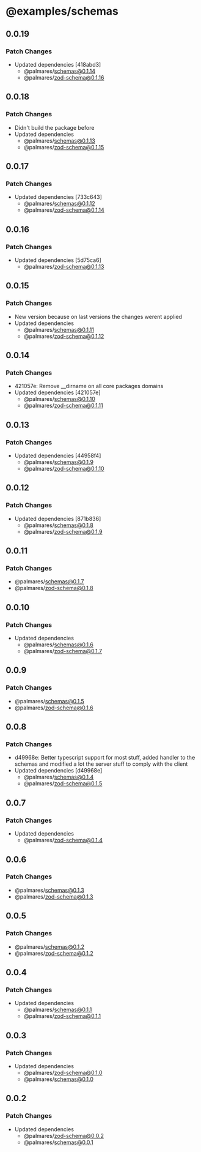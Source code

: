 # @examples/schemas

## 0.0.19

### Patch Changes

- Updated dependencies [418abd3]
  - @palmares/schemas@0.1.14
  - @palmares/zod-schema@0.1.16

## 0.0.18

### Patch Changes

- Didn't build the package before
- Updated dependencies
  - @palmares/schemas@0.1.13
  - @palmares/zod-schema@0.1.15

## 0.0.17

### Patch Changes

- Updated dependencies [733c643]
  - @palmares/schemas@0.1.12
  - @palmares/zod-schema@0.1.14

## 0.0.16

### Patch Changes

- Updated dependencies [5d75ca6]
  - @palmares/zod-schema@0.1.13

## 0.0.15

### Patch Changes

- New version because on last versions the changes werent applied
- Updated dependencies
  - @palmares/schemas@0.1.11
  - @palmares/zod-schema@0.1.12

## 0.0.14

### Patch Changes

- 421057e: Remove \_\_dirname on all core packages domains
- Updated dependencies [421057e]
  - @palmares/schemas@0.1.10
  - @palmares/zod-schema@0.1.11

## 0.0.13

### Patch Changes

- Updated dependencies [44958f4]
  - @palmares/schemas@0.1.9
  - @palmares/zod-schema@0.1.10

## 0.0.12

### Patch Changes

- Updated dependencies [871b836]
  - @palmares/schemas@0.1.8
  - @palmares/zod-schema@0.1.9

## 0.0.11

### Patch Changes

- @palmares/schemas@0.1.7
- @palmares/zod-schema@0.1.8

## 0.0.10

### Patch Changes

- Updated dependencies
  - @palmares/schemas@0.1.6
  - @palmares/zod-schema@0.1.7

## 0.0.9

### Patch Changes

- @palmares/schemas@0.1.5
- @palmares/zod-schema@0.1.6

## 0.0.8

### Patch Changes

- d49968e: Better typescript support for most stuff, added handler to the schemas and modified a lot the server stuff to comply with the client
- Updated dependencies [d49968e]
  - @palmares/schemas@0.1.4
  - @palmares/zod-schema@0.1.5

## 0.0.7

### Patch Changes

- Updated dependencies
  - @palmares/zod-schema@0.1.4

## 0.0.6

### Patch Changes

- @palmares/schemas@0.1.3
- @palmares/zod-schema@0.1.3

## 0.0.5

### Patch Changes

- @palmares/schemas@0.1.2
- @palmares/zod-schema@0.1.2

## 0.0.4

### Patch Changes

- Updated dependencies
  - @palmares/schemas@0.1.1
  - @palmares/zod-schema@0.1.1

## 0.0.3

### Patch Changes

- Updated dependencies
  - @palmares/zod-schema@0.1.0
  - @palmares/schemas@0.1.0

## 0.0.2

### Patch Changes

- Updated dependencies
  - @palmares/zod-schema@0.0.2
  - @palmares/schemas@0.0.1

